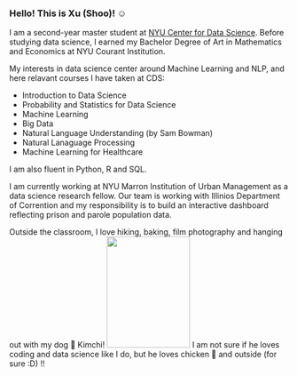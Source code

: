 ### Hello! This is Xu (Shoo)! ☺️

I am a second-year master student at [NYU Center for Data Science](https://cds.nyu.edu/). Before studying data science, I earned my Bachelor Degree of Art in Mathematics and Economics at NYU Courant Institution.

My interests in data science center around Machine Learning and NLP, and here relavant courses I have taken at CDS:
- Introduction to Data Science
- Probability and Statistics for Data Science
- Machine Learning
- Big Data
- Natural Language Understanding (by Sam Bowman)
- Natural Lanaguage Processing
- Machine Learning for Healthcare 

I am also fluent in Python, R and SQL.

I am currently working at NYU Marron Institution of Urban Management as a data science research fellow. Our team is working with Illinios Department of Corrention and my responsibility is to build an interactive dashboard reflecting prison and parole population data.

Outside the classroom, I love hiking, baking, film photography and hanging out with my dog 🐶 Kimchi! <img src="https://user-images.githubusercontent.com/57966939/207690507-dbcd2365-10f8-4951-beb8-4db650549750.jpeg"  width="150" height="200" />
I am not sure if he loves coding and data science like I do, but he loves chicken 🍗 and outside (for sure :D) !!
